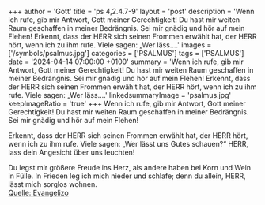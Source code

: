 +++
author = 'Gott'
title = 'ps 4,2.4.7-9'
layout = 'post'
description = 'Wenn ich rufe, gib mir Antwort,  Gott meiner Gerechtigkeit!  Du hast mir weiten Raum geschaffen in meiner Bedrängnis.  Sei mir gnädig und hör auf mein Flehen!  Erkennt, dass der HERR sich seinen Frommen erwählt hat,  der HERR hört, wenn ich zu ihm rufe. Viele sagen: „Wer läss....'
images = ['/symbols/psalmus.jpg']
categories = ['PSALMUS']
tags = ['PSALMUS']
date = '2024-04-14 07:00:00 +0100'
summary = 'Wenn ich rufe, gib mir Antwort,  Gott meiner Gerechtigkeit!  Du hast mir weiten Raum geschaffen in meiner Bedrängnis.  Sei mir gnädig und hör auf mein Flehen!  Erkennt, dass der HERR sich seinen Frommen erwählt hat,  der HERR hört, wenn ich zu ihm rufe. Viele sagen: „Wer läss....'
linkedsummaryImage = 'psalmus.jpg'
keepImageRatio = 'true'
+++
Wenn ich rufe, gib mir Antwort, 
Gott meiner Gerechtigkeit! 
Du hast mir weiten Raum geschaffen in meiner Bedrängnis. 
Sei mir gnädig und hör auf mein Flehen!

Erkennt, dass der HERR sich seinen Frommen erwählt hat, 
der HERR hört, wenn ich zu ihm rufe.
Viele sagen: „Wer lässt uns Gutes schauen?“ 
HERR, lass dein Angesicht über uns leuchten!

Du legst mir größere Freude ins Herz, 
als andere haben bei Korn und Wein in Fülle.<!--more-->
In Frieden leg ich mich nieder und schlafe; 
denn du allein, HERR, lässt mich sorglos wohnen.<br> [Quelle: Evangelizo](https://evangeliumtagfuertag.org/DE/gospel)